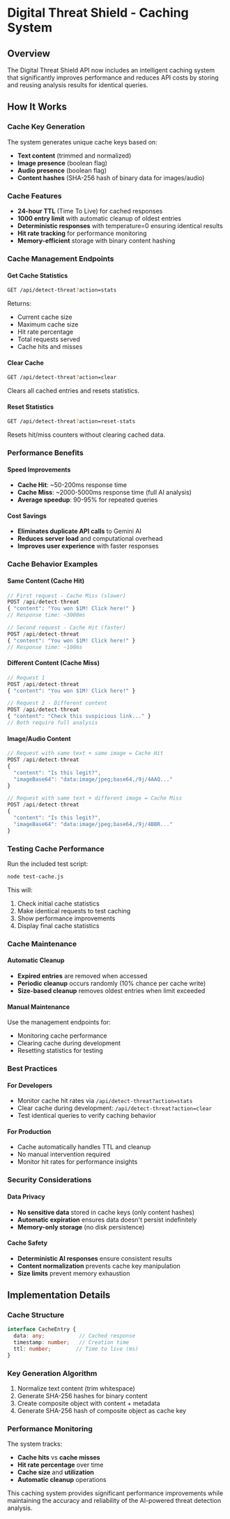 # Digital Threat Shield - Caching System

## Overview
The Digital Threat Shield API now includes an intelligent caching system that significantly improves performance and reduces API costs by storing and reusing analysis results for identical queries.

## How It Works

### Cache Key Generation
The system generates unique cache keys based on:
- **Text content** (trimmed and normalized)
- **Image presence** (boolean flag)
- **Audio presence** (boolean flag)  
- **Content hashes** (SHA-256 hash of binary data for images/audio)

### Cache Features
- **24-hour TTL** (Time To Live) for cached responses
- **1000 entry limit** with automatic cleanup of oldest entries
- **Deterministic responses** with temperature=0 ensuring identical results
- **Hit rate tracking** for performance monitoring
- **Memory-efficient** storage with binary content hashing

### Cache Management Endpoints

#### Get Cache Statistics
```bash
GET /api/detect-threat?action=stats
```
Returns:
- Current cache size
- Maximum cache size
- Hit rate percentage
- Total requests served
- Cache hits and misses

#### Clear Cache
```bash
GET /api/detect-threat?action=clear
```
Clears all cached entries and resets statistics.

#### Reset Statistics
```bash
GET /api/detect-threat?action=reset-stats
```
Resets hit/miss counters without clearing cached data.

### Performance Benefits

#### Speed Improvements
- **Cache Hit**: ~50-200ms response time
- **Cache Miss**: ~2000-5000ms response time (full AI analysis)
- **Average speedup**: 90-95% for repeated queries

#### Cost Savings
- **Eliminates duplicate API calls** to Gemini AI
- **Reduces server load** and computational overhead
- **Improves user experience** with faster responses

### Cache Behavior Examples

#### Same Content (Cache Hit)
```javascript
// First request - Cache Miss (slower)
POST /api/detect-threat
{ "content": "You won $1M! Click here!" }
// Response time: ~3000ms

// Second request - Cache Hit (faster)
POST /api/detect-threat  
{ "content": "You won $1M! Click here!" }
// Response time: ~100ms
```

#### Different Content (Cache Miss)
```javascript
// Request 1
POST /api/detect-threat
{ "content": "You won $1M! Click here!" }

// Request 2 - Different content
POST /api/detect-threat
{ "content": "Check this suspicious link..." }
// Both require full analysis
```

#### Image/Audio Content
```javascript
// Request with same text + same image = Cache Hit
POST /api/detect-threat
{ 
  "content": "Is this legit?",
  "imageBase64": "data:image/jpeg;base64,/9j/4AAQ..." 
}

// Request with same text + different image = Cache Miss
POST /api/detect-threat
{ 
  "content": "Is this legit?",
  "imageBase64": "data:image/jpeg;base64,/9j/4BBR..." 
}
```

### Testing Cache Performance

Run the included test script:
```bash
node test-cache.js
```

This will:
1. Check initial cache statistics
2. Make identical requests to test caching
3. Show performance improvements
4. Display final cache statistics

### Cache Maintenance

#### Automatic Cleanup
- **Expired entries** are removed when accessed
- **Periodic cleanup** occurs randomly (10% chance per cache write)
- **Size-based cleanup** removes oldest entries when limit exceeded

#### Manual Maintenance
Use the management endpoints for:
- Monitoring cache performance
- Clearing cache during development
- Resetting statistics for testing

### Best Practices

#### For Developers
- Monitor cache hit rates via `/api/detect-threat?action=stats`
- Clear cache during development: `/api/detect-threat?action=clear`
- Test identical queries to verify caching behavior

#### For Production
- Cache automatically handles TTL and cleanup
- No manual intervention required
- Monitor hit rates for performance insights

### Security Considerations

#### Data Privacy
- **No sensitive data** stored in cache keys (only content hashes)
- **Automatic expiration** ensures data doesn't persist indefinitely
- **Memory-only storage** (no disk persistence)

#### Cache Safety
- **Deterministic AI responses** ensure consistent results
- **Content normalization** prevents cache key manipulation
- **Size limits** prevent memory exhaustion

## Implementation Details

### Cache Structure
```typescript
interface CacheEntry {
  data: any;           // Cached response
  timestamp: number;   // Creation time
  ttl: number;        // Time to live (ms)
}
```

### Key Generation Algorithm
1. Normalize text content (trim whitespace)
2. Generate SHA-256 hashes for binary content
3. Create composite object with content + metadata
4. Generate SHA-256 hash of composite object as cache key

### Performance Monitoring
The system tracks:
- **Cache hits** vs **cache misses**
- **Hit rate percentage** over time
- **Cache size** and **utilization**
- **Automatic cleanup** operations

This caching system provides significant performance improvements while maintaining the accuracy and reliability of the AI-powered threat detection analysis.

